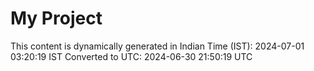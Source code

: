# My Project

This content is dynamically generated in Indian Time (IST): 2024-07-01 03:20:19 IST
Converted to UTC: 2024-06-30 21:50:19 UTC
